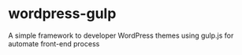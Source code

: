 wordpress-gulp
==============

A simple framework to developer WordPress themes using gulp.js for automate front-end process
